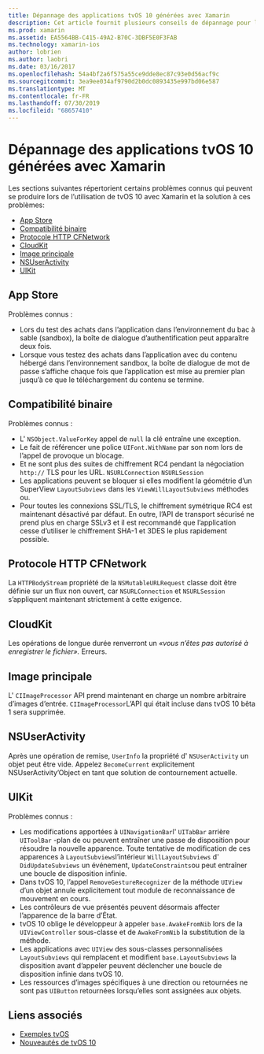 ```yaml
---
title: Dépannage des applications tvOS 10 générées avec Xamarin
description: Cet article fournit plusieurs conseils de dépannage pour l’utilisation de tvOS 10 dans les applications Xamarin. Il décrit les problèmes liés à l’App Store, la compatibilité binaire, CFNetwork HttpProtocol, CloudKit, Core image, NSUserActivity et UIKit.
ms.prod: xamarin
ms.assetid: EA5564BB-C415-49A2-B70C-3DBF5E0F3FAB
ms.technology: xamarin-ios
author: lobrien
ms.author: laobri
ms.date: 03/16/2017
ms.openlocfilehash: 54a4bf2a6f575a55ce9dde8ec87c93e0d56acf9c
ms.sourcegitcommit: 3ea9ee034af9790d2b0dc0893435e997bd06e587
ms.translationtype: MT
ms.contentlocale: fr-FR
ms.lasthandoff: 07/30/2019
ms.locfileid: "68657410"
---
```

# <a name="troubleshooting-tvos-10-apps-built-with-xamarin"></a>Dépannage des applications tvOS 10 générées avec Xamarin

Les sections suivantes répertorient certains problèmes connus qui peuvent se produire lors de l’utilisation de tvOS 10 avec Xamarin et la solution à ces problèmes:

- [App Store](#App-Store)
- [Compatibilité binaire](#Binary-Compatibility)
- [Protocole HTTP CFNetwork](#CFNetwork-HTTP-Protocol)
- [CloudKit](#CloudKit)
- [Image principale](#CoreImage)
- [NSUserActivity](#NSUserActivity)
- [UIKit](#UIKit)

<a name="App-Store" />

## <a name="app-store"></a>App Store

Problèmes connus :

- Lors du test des achats dans l’application dans l’environnement du bac à sable (sandbox), la boîte de dialogue d’authentification peut apparaître deux fois.
- Lorsque vous testez des achats dans l’application avec du contenu hébergé dans l’environnement sandbox, la boîte de dialogue de mot de passe s’affiche chaque fois que l’application est mise au premier plan jusqu’à ce que le téléchargement du contenu se termine.

<a name="Binary-Compatibility" />

## <a name="binary-compatibility"></a>Compatibilité binaire

Problèmes connus :

- L' `NSObject.ValueForKey` appel de `null` la clé entraîne une exception.
- Le fait de référencer une police `UIFont.WithName` par son nom lors de l’appel de provoque un blocage.
- Et ne sont plus des suites de chiffrement RC4 pendant la négociation `http://` TLS pour les URL. `NSURLConnection` `NSURLSession`
- Les applications peuvent se bloquer si elles modifient la géométrie d’un SuperView `LayoutSubviews` dans les `ViewWillLayoutSubviews` méthodes ou.
- Pour toutes les connexions SSL/TLS, le chiffrement symétrique RC4 est maintenant désactivé par défaut. En outre, l’API de transport sécurisé ne prend plus en charge SSLv3 et il est recommandé que l’application cesse d’utiliser le chiffrement SHA-1 et 3DES le plus rapidement possible.

<a name="CFNetwork-HTTP-Protocol" />

## <a name="cfnetwork-http-protocol"></a>Protocole HTTP CFNetwork

La `HTTPBodyStream` propriété de la `NSMutableURLRequest` classe doit être définie sur un flux non ouvert, car `NSURLConnection` et `NSURLSession` s’appliquent maintenant strictement à cette exigence.

<a name="CloudKit" />

## <a name="cloudkit"></a>CloudKit

Les opérations de longue durée renverront un _«vous n’êtes pas autorisé à enregistrer le fichier»._ Erreurs.

<a name="CoreImage" />

## <a name="core-image"></a>Image principale

L' `CIImageProcessor` API prend maintenant en charge un nombre arbitraire d’images d’entrée. `CIImageProcessor`L’API qui était incluse dans tvOS 10 bêta 1 sera supprimée.

<a name="NSUserActivity" />

## <a name="nsuseractivity"></a>NSUserActivity

Après une opération de remise, `UserInfo` la propriété d' `NSUserActivity` un objet peut être vide. Appelez `BecomeCurrent` explicitement NSUserActivity’Object en tant que solution de contournement actuelle.

<a name="UIKit" />

## <a name="uikit"></a>UIKit

Problèmes connus :

- Les modifications apportées à `UINavigationBar`l' `UITabBar` arrière `UIToolBar` -plan de ou peuvent entraîner une passe de disposition pour résoudre la nouvelle apparence. Toute tentative de modification de ces apparences à `LayoutSubviews`l’intérieur `WillLayoutSubviews` d' `DidUpdateSubviews` un événement, `UpdateConstraints`ou peut entraîner une boucle de disposition infinie.
- Dans tvOS 10, l’appel `RemoveGestureRecognizer` de la méthode `UIView` d’un objet annule explicitement tout module de reconnaissance de mouvement en cours.
- Les contrôleurs de vue présentés peuvent désormais affecter l’apparence de la barre d’État.
- tvOS 10 oblige le développeur à appeler `base.AwakeFromNib` lors de la `UIViewController` sous-classe et de `AwakeFromNib` la substitution de la méthode.
- Les applications avec `UIView` des sous-classes personnalisées `LayoutSubviews` qui remplacent et modifient `base.LayoutSubviews` la disposition avant d’appeler peuvent déclencher une boucle de disposition infinie dans tvOS 10.
- Les ressources d’images spécifiques à une direction ou retournées ne sont pas `UIButton` retournées lorsqu’elles sont assignées aux objets.

## <a name="related-links"></a>Liens associés

- [Exemples tvOS](https://docs.microsoft.com/samples/browse/?products=xamarin&term=Xamarin.iOS+tvOS)
- [Nouveautés de tvOS 10](https://developer.apple.com/library/prerelease/content/releasenotes/General/WhatsNewinTVOS/Articles/tvOS10.html#//apple_ref/doc/uid/TP40017259-SW1)
